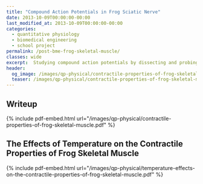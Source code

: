 ```yaml
---
title: "Compound Action Potentials in Frog Sciatic Nerve"
date: 2013-10-09T00:00:00-00:00
last_modified_at: 2013-10-09T00:00:00-00:00
categories:
  - quantitative physiology
  - biomedical engineering
  - school project
permalink: /post-bme-frog-skeletal-muscle/
classes: wide
excerpt:  Studying compound action potentials by dissecting and probing a frog's sciatic nerve.
header:
  og_image: /images/qp-physical/contractile-properties-of-frog-skeletal-muscle.webp
  teaser: /images/qp-physical/contractile-properties-of-frog-skeletal-muscle.webp
---
```


## Writeup

{% include pdf-embed.html url="/images/qp-physical/contractile-properties-of-frog-skeletal-muscle.pdf" %}

## The Effects of Temperature on the Contractile Properties of Frog Skeletal Muscle

{% include pdf-embed.html url="/images/qp-physical/temperature-effects-on-the-contractile-properties-of-frog-skeletal-muscle.pdf" %}
